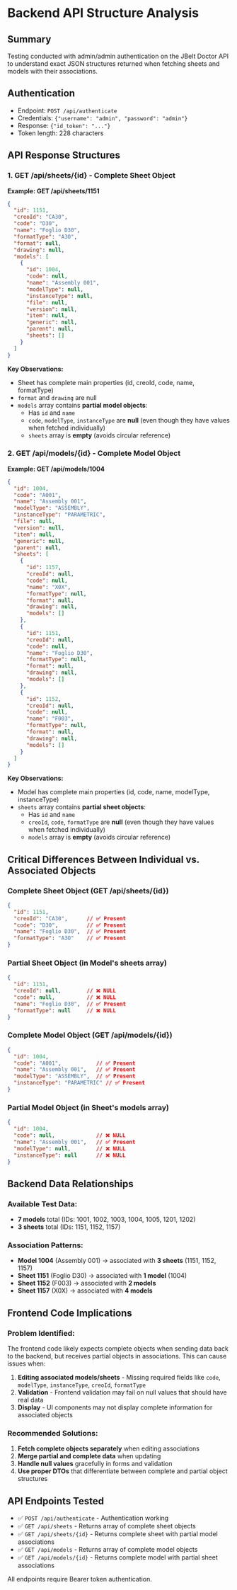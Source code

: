 # Backend API Structure Analysis

## Summary

Testing conducted with admin/admin authentication on the JBelt Doctor API to understand exact JSON structures returned when fetching sheets and models with their associations.

## Authentication
- Endpoint: `POST /api/authenticate`
- Credentials: `{"username": "admin", "password": "admin"}`
- Response: `{"id_token": "..."}`
- Token length: 228 characters

## API Response Structures

### 1. GET /api/sheets/{id} - Complete Sheet Object

**Example: GET /api/sheets/1151**

```json
{
  "id": 1151,
  "creoId": "CA30",
  "code": "D30",
  "name": "Foglio D30",
  "formatType": "A3O",
  "format": null,
  "drawing": null,
  "models": [
    {
      "id": 1004,
      "code": null,
      "name": "Assembly 001",
      "modelType": null,
      "instanceType": null,
      "file": null,
      "version": null,
      "item": null,
      "generic": null,
      "parent": null,
      "sheets": []
    }
  ]
}
```

**Key Observations:**
- Sheet has complete main properties (id, creoId, code, name, formatType)
- `format` and `drawing` are null
- `models` array contains **partial model objects**:
  - Has `id` and `name`
  - `code`, `modelType`, `instanceType` are **null** (even though they have values when fetched individually)
  - `sheets` array is **empty** (avoids circular reference)

### 2. GET /api/models/{id} - Complete Model Object

**Example: GET /api/models/1004**

```json
{
  "id": 1004,
  "code": "A001",
  "name": "Assembly 001",
  "modelType": "ASSEMBLY",
  "instanceType": "PARAMETRIC",
  "file": null,
  "version": null,
  "item": null,
  "generic": null,
  "parent": null,
  "sheets": [
    {
      "id": 1157,
      "creoId": null,
      "code": null,
      "name": "X0X",
      "formatType": null,
      "format": null,
      "drawing": null,
      "models": []
    },
    {
      "id": 1151,
      "creoId": null,
      "code": null,
      "name": "Foglio D30",
      "formatType": null,
      "format": null,
      "drawing": null,
      "models": []
    },
    {
      "id": 1152,
      "creoId": null,
      "code": null,
      "name": "F003",
      "formatType": null,
      "format": null,
      "drawing": null,
      "models": []
    }
  ]
}
```

**Key Observations:**
- Model has complete main properties (id, code, name, modelType, instanceType)
- `sheets` array contains **partial sheet objects**:
  - Has `id` and `name`
  - `creoId`, `code`, `formatType` are **null** (even though they have values when fetched individually)
  - `models` array is **empty** (avoids circular reference)

## Critical Differences Between Individual vs. Associated Objects

### Complete Sheet Object (GET /api/sheets/{id})
```json
{
  "id": 1151,
  "creoId": "CA30",      // ✅ Present
  "code": "D30",         // ✅ Present
  "name": "Foglio D30",  // ✅ Present
  "formatType": "A3O"    // ✅ Present
}
```

### Partial Sheet Object (in Model's sheets array)
```json
{
  "id": 1151,
  "creoId": null,        // ❌ NULL
  "code": null,          // ❌ NULL
  "name": "Foglio D30",  // ✅ Present
  "formatType": null     // ❌ NULL
}
```

### Complete Model Object (GET /api/models/{id})
```json
{
  "id": 1004,
  "code": "A001",           // ✅ Present
  "name": "Assembly 001",   // ✅ Present
  "modelType": "ASSEMBLY",  // ✅ Present
  "instanceType": "PARAMETRIC" // ✅ Present
}
```

### Partial Model Object (in Sheet's models array)
```json
{
  "id": 1004,
  "code": null,             // ❌ NULL
  "name": "Assembly 001",   // ✅ Present
  "modelType": null,        // ❌ NULL
  "instanceType": null      // ❌ NULL
}
```

## Backend Data Relationships

### Available Test Data:
- **7 models** total (IDs: 1001, 1002, 1003, 1004, 1005, 1201, 1202)
- **3 sheets** total (IDs: 1151, 1152, 1157)

### Association Patterns:
- **Model 1004** (Assembly 001) → associated with **3 sheets** (1151, 1152, 1157)
- **Sheet 1151** (Foglio D30) → associated with **1 model** (1004)
- **Sheet 1152** (F003) → associated with **2 models**
- **Sheet 1157** (X0X) → associated with **4 models**

## Frontend Code Implications

### Problem Identified:
The frontend code likely expects complete objects when sending data back to the backend, but receives partial objects in associations. This can cause issues when:

1. **Editing associated models/sheets** - Missing required fields like `code`, `modelType`, `instanceType`, `creoId`, `formatType`
2. **Validation** - Frontend validation may fail on null values that should have real data
3. **Display** - UI components may not display complete information for associated objects

### Recommended Solutions:

1. **Fetch complete objects separately** when editing associations
2. **Merge partial and complete data** when updating
3. **Handle null values** gracefully in forms and validation
4. **Use proper DTOs** that differentiate between complete and partial object structures

## API Endpoints Tested

- ✅ `POST /api/authenticate` - Authentication working
- ✅ `GET /api/sheets` - Returns array of complete sheet objects
- ✅ `GET /api/sheets/{id}` - Returns complete sheet with partial model associations
- ✅ `GET /api/models` - Returns array of complete model objects  
- ✅ `GET /api/models/{id}` - Returns complete model with partial sheet associations

All endpoints require Bearer token authentication.